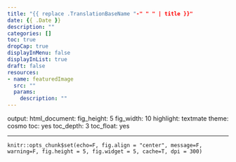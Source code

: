 ```yaml
---
title: "{{ replace .TranslationBaseName "-" " " | title }}"
date: {{ .Date }}
description: ""
categories: []
toc: true
dropCap: true
displayInMenu: false
displayInList: true
draft: false
resources:
- name: featuredImage
  src: ""
  params:
    description: ""
---
```


output:
  html_document:
    fig_height: 5
    fig_width: 10
    highlight: textmate
    theme: cosmo
    toc: yes
    toc_depth: 3
    toc_float: yes

---

```{r setup, include=FALSE}
knitr::opts_chunk$set(echo=F, fig.align = "center", message=F, warning=F, fig.height = 5, fig.widget = 5, cache=T, dpi = 300)
```
